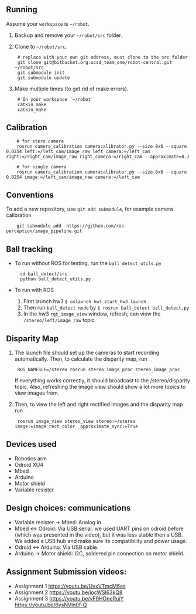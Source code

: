 ## Running
Assume your `workspace` is `~/robot`.

1. Backup and remove your `~/robot/src` folder.
2. Clone to `~/robot/src`.

        # replace with your own git address, must clone to the src folder
        git clone git@bitbucket.org:ucsd_team_one/robot-central.git ~/robot/src
        git submodule init
        git submodule update

3. Make multiple times (to get rid of make errors).

        # In your workspace `~/robot`
        catkin_make
        catkin_make

## Calibration

        # for stero camera
        rosrun camera_calibration cameracalibrator.py --size 8x6 --square 0.0254 left:=/left_cam/image_raw left_camera:=/left_cam right:=/right_cam/image_raw right_camera:=/right_cam --approximate=0.1

        # for single camera
        rosrun camera_calibration cameracalibrator.py --size 8x6 --square 0.0254 image:=/left_cam/image_raw camera:=/left_cam

## Conventions
To add a new repository, use `git add submodule`, for example camera calibration

        git submodule add  https://github.com/ros-perception/image_pipeline.git

## Ball tracking
* To run without ROS for testing, run the `ball_detect_utils.py`

        cd ball_detect/src
        python ball_detect_utils.py

* To run with ROS
    1. First launch hw3 `$ oslaunch hw3 start_hw3.launch`
    2. Then run `ball_detect node` by `$ rosrun ball_detect ball_detect.py`
    3. In the hw3 `rqt_image_view` window, refresh, can view the `/stereo/left/image_raw` topic

## Disparity Map
1. The launch file should set up the cameras to start recording automatically. Then, to calculate the disparity map, run

        ROS_NAMESCE=/stereo rosrun stereo_image_proc stereo_image_proc

    If everything works correctly, it should broadcast to the /stereo/disparity topic. Also, refreshing the image view should show a lot more topics to view images from.

2. Then, to view the left and right rectified images and the disparity map run

        rosrun image_view stereo_view stereo:=/stereo image:=image_rect_color _approximate_sync:=True

## Devices used
* Robotics arm
* Odroid XU4
* Mbed
* Arduino
* Motor shield
* Variable resister

## Design choices: communications
* Variable resister -> Mbed: Analog in
* Mbed <-> Odroid: Via USB serial.  we used UART pins on odroid before (which was presented in the video), but it was less stable then a USB. We added a USB hub and make sure its compatibility and power usage.
* Odroid <-> Arduino: Via USB cable.
* Arduino -> Motor shield: I2C, soldered pin connection on motor shield.

## Assignment Submission videos:
* Assignment 1 https://youtu.be/UvxVTmcM6as
* Assignment 2 https://youtu.be/iocWSl63kQ8
* Assignment 3 https://youtu.be/vF9HOneRujY https://youtu.be/6ysNVln0f-Q